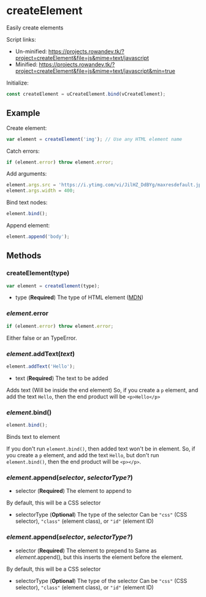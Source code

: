 # createElement
Easily create elements

Script links:
* Un-minified: https://projects.rowandev.tk/?project=createElement&file=js&mime=text/javascript
* Minified: https://projects.rowandev.tk/?project=createElement&file=js&mime=text/javascript&min=true

Initialize:
```js
const createElement = uCreateElement.bind(vCreateElement);
```

## Example
Create element:
```js
var element = createElement('img'); // Use any HTML element name
```
Catch errors:
```js
if (element.error) throw element.error;
```
Add arguments:
```js
element.args.src = 'https://i.ytimg.com/vi/JilHZ_DdBYg/maxresdefault.jpg';
element.args.width = 400;
```
Bind text nodes:
```js
element.bind();
```
Append element:
```js
element.append('body');
```

## Methods
### createElement(type)
```js
var element = createElement(type);
````
* type (**Required**)
The type of HTML element ([MDN](https://developer.mozilla.org/en-US/docs/Web/HTML/Element))

### *element*.error
```js
if (element.error) throw element.error;
```
Either false or an TypeError.

### *element*.addText(*text*)
```js
element.addText('Hello');
```
* text (**Required**)
The text to be added

Adds text (Will be inside the end element)
So, if you create a `p` element, and add the text `Hello`, then the end product will be `<p>Hello</p>`

### *element*.bind()
```js
element.bind();
```
Binds text to element

If you don't run `element.bind()`, then added text won't be in element. So, if you create a `p` element, and add the text `Hello`, but don't run `element.bind()`, then the end product will be `<p></p>`.

### *element*.append(*selector*, *selectorType?*)
* selector (**Required**)
The element to append to

By default, this will be a CSS selector
* selectorType (**Optional**)
The type of the selector
Can be `"css"` (CSS selector), `"class"` (element class), or `"id"` (element ID)

### *element*.append(*selector*, *selectorType?*)
* selector (**Required**)
The element to prepend to
Same as *element*.append(), but this inserts the element before the element.

By default, this will be a CSS selector
* selectorType (**Optional**)
The type of the selector
Can be `"css"` (CSS selector), `"class"` (element class), or `"id"` (element ID)
